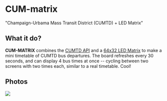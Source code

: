 # CUM-matrix
"Champaign-Urbama Mass Transit District (CUMTD) + LED Matrix"

## What it do?
**CUM-MATRIX** combines the [CUMTD API](https://developer.cumtd.com/) and a [64x32 LED Matrix](https://www.aliexpress.com/item/32754106669.html?spm=a2g0s.9042311.0.0.13f74c4dBgaicE) to make a mini timetable of CUMTD bus departures. The board refreshes every 30 seconds, and can display 4 bus times at once -- cycling between two screens with two times each, similar to a real timetable. Cool!
## Photos
![](https://raw.githubusercontent.com/mattnovelli/CUM-matrix/master/image.png?token=ABIETFDB5EIVKTO7NW47O6K6UI75A)
